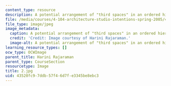```yaml
---
content_type: resource
description: A potential arrangement of "third spaces" in an ordered hierarchy.
file: /media/courses/4-104-architecture-studio-intentions-spring-2005/43520fc97ddb57f46d7fe3345be8ebc3_2.jpg
file_type: image/jpeg
image_metadata:
  caption: A potential arrangement of "third spaces" in an ordered hierarchy.
  credit: 'Credit: Image courtesy of Harini Rajaraman.'
  image-alt: A potential arrangement of "third spaces" in an ordered hierarchy.
learning_resource_types: []
ocw_type: OCWImage
parent_title: Harini Rajaraman
parent_type: CourseSection
resourcetype: Image
title: 2.jpg
uid: 43520fc9-7ddb-57f4-6d7f-e3345be8ebc3
---
```

